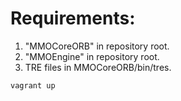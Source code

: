 # Requirements:

1. "MMOCoreORB" in repository root.
2. "MMOEngine" in repository root.
3. TRE files in MMOCoreORB/bin/tres.

``` bash
vagrant up
```
